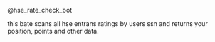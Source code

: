 @hse_rate_check_bot

this bate scans all hse entrans ratings by users ssn and returns your position, points and other data.
